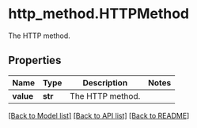 # http_method.HTTPMethod

The HTTP method.
## Properties
Name | Type | Description | Notes
------------ | ------------- | ------------- | -------------
**value** | **str** | The HTTP method. | 

[[Back to Model list]](README.md#documentation-for-models) [[Back to API list]](README.md#documentation-for-api-endpoints) [[Back to README]](README.md)


